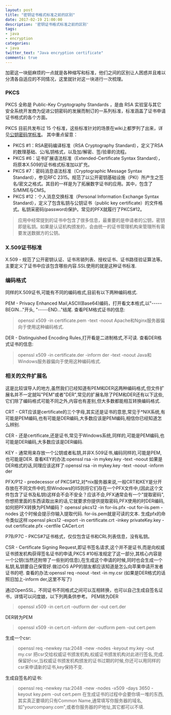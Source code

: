 ```yaml
---
layout: post
title: "密钥证书格式标准之前的区别"
date: 2017-02-19 21:00:00
description: '密钥证书格式标准之前的区别'
tags:
- java
- encryption
categories:
- java
twitter_text: "Java encryption certificate"
comments: true
---
```


加密这一块挺麻烦的一点就是各种缩写和标准，他们之间的区别让人困惑并且难以分清各自适应的不同情况，这里就针对这一块进行一次梳理。

### PKCS
PKCS 全称是 Public-Key Cryptography Standards ，是由 RSA 实验室与其它安全系统开发商为促进公钥密码的发展而制订的一系列标准，标准涵盖了证书申请证书格式的各个方面。

PKCS 目前共发布过 15 个标准，这些标准针对的场景在wiki上都罗列了出来，详见[公钥密码学标准](https://zh.wikipedia.org/wiki/%E5%85%AC%E9%92%A5%E5%AF%86%E7%A0%81%E5%AD%A6%E6%A0%87%E5%87%86)。
其中重点留意：
- PKCS #1：RSA密码编译标准（RSA Cryptography Standard），定义了RSA的数理基础、公/私钥格式，以及加/解密、签/验章的流程。
- PKCS #6：证书扩展语法标准（Extended-Certificate Syntax Standard），将原本X.509的证书格式标准加以扩充。
- PKCS #7：密码消息语法标准（Cryptographic Message Syntax Standard），参见RFC 2315。规范了以公开密钥基础设施（PKI）所产生之签名/密文之格式。其目的一样是为了拓展数字证书的应用。其中，包含了S/MIME与CMS。
- PKCS #12：个人消息交换标准（Personal Information Exchange Syntax Standard），定义了包含私钥与公钥证书（public key certificate）的文件格式。私钥采密码(password)保护。常见的PFX就履行了PKCS#12。

> 应用中经常提到的证书中包含了很多信息，最重要的是申请者的公钥，密钥即是私钥。如果是认证机构颁发的，会由统一的证书管理机构来管理所有需要发送数据方的公钥。

### X.509证书标准
X.509 - 规范了公开密钥认证、证书吊销列表、授权证书、证书路径验证算法等。主要定义了证书中应该包含哪些内容.SSL使用的就是这种证书标准.

### 编码格式
同样的X.509证书,可能有不同的编码格式,目前有以下两种编码格式.

PEM - Privacy Enhanced Mail,ASCII(Base64)编码，打开看文本格式,以"-----BEGIN..."开头, "-----END..."结尾.
查看PEM格式证书的信息:
> openssl x509 -in certificate.pem -text -noout
Apache和Nginx服务器偏向于使用这种编码格式.

DER - Distinguished Encoding Rules,打开看是二进制格式,不可读.
查看DER格式证书的信息:
> openssl x509 -in certificate.der -inform der -text -noout
Java和Windows服务器偏向于使用这种编码格式.

### 相关的文件扩展名
这是比较误导人的地方,虽然我们已经知道有PEM和DER这两种编码格式,但文件扩展名并不一定就叫"PEM"或者"DER",常见的扩展名除了PEM和DER还有以下这些,它们除了编码格式可能不同之外,内容也有差别,但大多数都能相互转换编码格式.

CRT - CRT应该是certificate的三个字母,其实还是证书的意思,常见于*NIX系统,有可能是PEM编码,也有可能是DER编码,大多数应该是PEM编码,相信你已经知道怎么辨别.

CER - 还是certificate,还是证书,常见于Windows系统,同样的,可能是PEM编码,也可能是DER编码,大多数应该是DER编码.

KEY - 通常用来存放一个公钥或者私钥,并非X.509证书,编码同样的,可能是PEM,也可能是DER.
查看KEY的办法:openssl rsa -in mykey.key -text -noout
如果是DER格式的话,同理应该这样了:openssl rsa -in mykey.key -text -noout -inform der

PFX/P12 - predecessor of PKCS#12,对*nix服务器来说,一般CRT和KEY是分开存放在不同文件中的,但Windows的IIS则将它们存在一个PFX文件中,(因此这个文件包含了证书及私钥)这样会不会不安全？应该不会,PFX通常会有一个"提取密码",你想把里面的东西读取出来的话,它就要求你提供提取密码,PFX使用的时DER编码,如何把PFX转换为PEM编码？
openssl pkcs12 -in for-iis.pfx -out for-iis.pem -nodes
这个时候会提示你输入提取代码. for-iis.pem就是可读的文本.
生成pfx的命令类似这样:openssl pkcs12 -export -in certificate.crt -inkey privateKey.key -out certificate.pfx -certfile CACert.crt

P7B/P7C -  PKCS#7证书格式，仅仅包含证书和CRL列表信息，没有私钥。

CSR - Certificate Signing Request,即证书签名请求,这个并不是证书,而是向权威证书颁发机构获得签名证书的申请,PKCS #10标准规定了这一部分,其核心内容是一个公钥(当然还附带了一些别的信息),在生成这个申请的时候,同时也会生成一个私钥,私钥要自己保管好.做过iOS APP的朋友都应该知道是怎么向苹果申请开发者证书的吧.
查看的办法:openssl req -noout -text -in my.csr (如果是DER格式的话照旧加上-inform der,这里不写了)

通过OpenSSL，不同证书不同格式之间可以互相转换，也可以自己生成自签名证书，详情可以问度娘，以下列两条供参考。
PEM转为DER 
> openssl x509 -in cert.crt -outform der -out cert.der

DER转为PEM 
> openssl x509 -in cert.crt -inform der -outform pem -out cert.pem

生成一个csr: 
> openssl req -newkey rsa:2048 -new -nodes -keyout my.key -out my.csr
把csr交给权威证书颁发机构,权威证书颁发机构对此进行签名,完成.保留好csr,当权威证书颁发机构颁发的证书过期的时候,你还可以用同样的csr来申请新的证书,key保持不变.

生成自签名的证书:
> openssl req -newkey rsa:2048 -new -nodes -x509 -days 3650 -keyout key.pem -out cert.pem
在生成证书的过程中会要你填一堆的东西,其实真正要填的只有Common Name,通常填写你服务器的域名,如"yourcompany.com",或者你服务器的IP地址,其它都可以不填.





